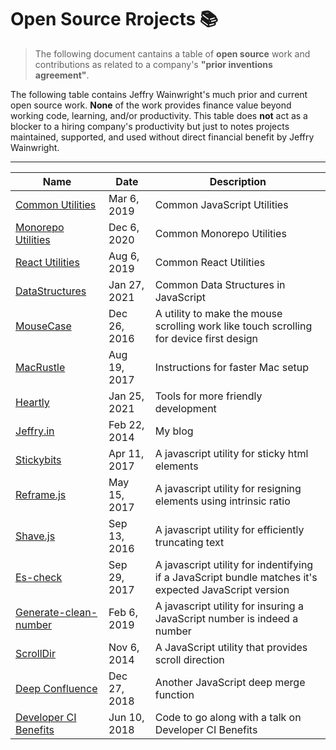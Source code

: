 # Open Source Rrojects 📚

> The following document cantains a table of **open source** work and contributions as related to a company's **"prior inventions agreement"**.

The following table contains Jeffry Wainwright's much prior and current open source work. **None** of the work provides finance value beyond working code, learning, and/or productivity. This table does **not** act as a blocker to a hiring company's productivity but just to notes projects maintained, supported, and used without direct financial benefit by Jeffry Wainwright.

---

| Name | Date | Description |
| --- | --- | --- |
| [Common Utilities](https://github.com/yowainwright/common-utilities) | Mar 6, 2019 | Common JavaScript Utilities |
| [Monorepo Utilities](https://github.com/monorepo-utilities) | Dec 6, 2020 | Common Monorepo Utilities |
| [React Utilities](https://github.com/react-utilities) | Aug 6, 2019 | Common React Utilities |
| [DataStructures](https://github.com/yowainwright/datastructures) | Jan 27, 2021 | Common Data Structures in JavaScript |
| [MouseCase](https://github.com/yowainwright/mousecase) | Dec 26, 2016 | A utility to make the mouse scrolling work like touch scrolling for device first design |
| [MacRustle](https://github.com/yowainwright/macrustle) | Aug 19, 2017 | Instructions for faster Mac setup |
| [Heartly](https://github.com/heartly) | Jan 25, 2021 | Tools for more friendly development|
| [Jeffry.in](https://github.com/yowainwright/yowainwright.github.io) | Feb 22, 2014 | My blog |
| [Stickybits](https://github.com/yowainwright/stickybits) | Apr 11, 2017 | A javascript utility for sticky html elements |
| [Reframe.js](https://github.com/yowainwright/reframe.js) | May 15, 2017 | A javascript utility for resigning elements using intrinsic ratio | 
| [Shave.js](https://github.com/yowainwright/shave) | Sep 13, 2016 | A javascript utility for efficiently truncating text |
| [Es-check](https://github.com/yowainwright/es-check) | Sep 29, 2017 | A javascript utility for indentifying if a JavaScript bundle matches it's expected JavaScript version
| [Generate-clean-number](https://github.com/yowainwright/generate-clean-number) | Feb 6, 2019 | A javascript utility for insuring a JavaScript number is indeed a number |
| [ScrollDir](https://github.com/yowainwright/scrolldir) | Nov 6, 2014 | A JavaScript utility that provides scroll direction |
| [Deep Confluence](https://github.com/yowainwright/deep-confluence) | Dec 27, 2018 | Another JavaScript deep merge function |
| [Developer CI Benefits](https://github.com/yowainwright/developer-ci-benefits) | Jun 10, 2018 | Code to go along with a talk on Developer CI Benefits |




